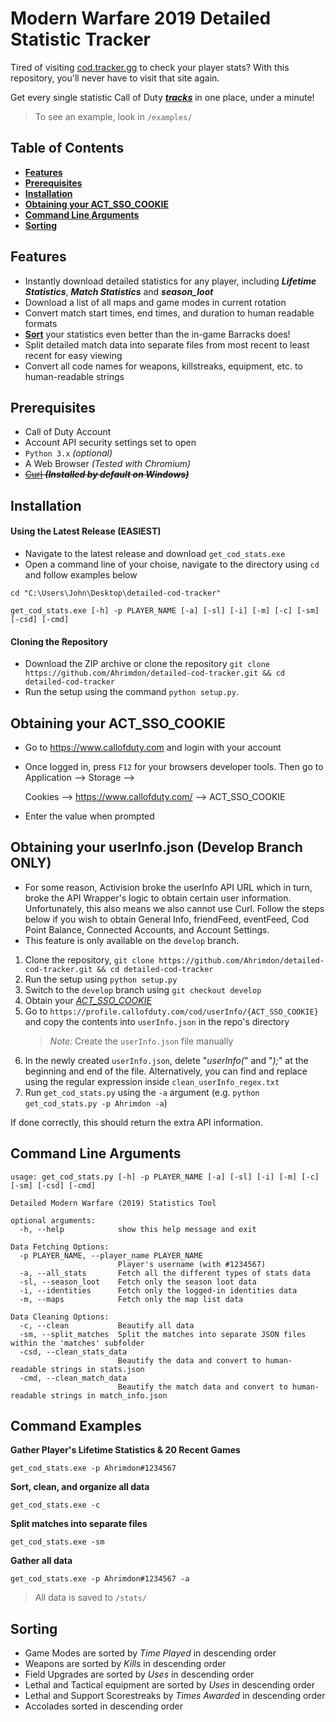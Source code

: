# Modern Warfare 2019 Detailed Statistic Tracker

Tired of visiting [cod.tracker.gg](https://cod.tracker.gg/modern-warfare) to check your player stats? With this repository, you'll never have to visit that site again.

Get every single statistic Call of Duty <u>***tracks***</u> in one place, under a minute!

> To see an example, look in `/examples/`

## Table of Contents
  - [**Features**](#features)
  - [**Prerequisites**](#prerequisites)
  - [**Installation**](#installation)
  - [**Obtaining your ACT\_SSO\_COOKIE**](#obtaining-your-act_sso_cookie)
  - [**Command Line Arguments**](#command-line-arguments)
  - [**Sorting**](#sorting)

## Features
- Instantly download detailed statistics for any player, including ***Lifetime Statistics***, ***Match Statistics*** and ***season_loot***
- Download a list of all maps and game modes in current rotation
- Convert match start times, end times, and duration to human readable formats
- [**Sort**](#sorting) your statistics even better than the in-game Barracks does!
- Split detailed match data into separate files from most recent to least recent for easy viewing
- Convert all code names for weapons, killstreaks, equipment, etc. to human-readable strings

## Prerequisites
- Call of Duty Account
- Account API security settings set to open
- `Python 3.x` *(optional)*
- A Web Browser *(Tested with Chromium)*
- ~~[Curl](https://curl.se/download.html) ***(Installed by default on Windows)***~~

## Installation
#### Using the Latest Release **(EASIEST)**
- Navigate to the latest release and download `get_cod_stats.exe`
- Open a command line of your choise, navigate to the directory using `cd` and follow examples below
```
cd "C:\Users\John\Desktop\detailed-cod-tracker"

get_cod_stats.exe [-h] -p PLAYER_NAME [-a] [-sl] [-i] [-m] [-c] [-sm] [-csd] [-cmd]
```

#### Cloning the Repository
- Download the ZIP archive or clone the repository `git clone https://github.com/Ahrimdon/detailed-cod-tracker.git && cd detailed-cod-tracker`
- Run the setup using the command `python setup.py`.

## Obtaining your ACT_SSO_COOKIE
- Go to https://www.callofduty.com and login with your account
- Once logged in, press `F12` for your browsers developer tools. Then go to Application --> Storage --> 
  
  Cookies --> https://www.callofduty.com/ --> ACT_SSO_COOKIE
- Enter the value when prompted

## Obtaining your userInfo.json (Develop Branch ONLY)
- For some reason, Activision broke the userInfo API URL which in turn, broke the API Wrapper's logic to obtain certain user information. Unfortunately, this also means we also cannot use Curl. Follow the steps below if you wish to obtain General Info, friendFeed, eventFeed, Cod Point Balance, Connected Accounts, and Account Settings.
- This feature is only available on the `develop` branch.

1. Clone the repository, `git clone https://github.com/Ahrimdon/detailed-cod-tracker.git && cd detailed-cod-tracker`
2. Run the setup using `python setup.py`
3. Switch to the `develop` branch using `git checkout develop`
4. Obtain your [*ACT_SSO_COOKIE*](#obtaining-your-act_sso_cookie)
5. Go to `https://profile.callofduty.com/cod/userInfo/{ACT_SSO_COOKIE}` and copy the contents into `userInfo.json` in the repo's directory
    > *Note:* Create the `userInfo.json` file manually
6. In the newly created `userInfo.json`, delete "*userInfo(*" and "*);*" at the beginning and end of the file. Alternatively, you can find and replace using the regular expression inside `clean_userInfo_regex.txt`
7. Run `get_cod_stats.py` using the `-a` argument (e.g. `python get_cod_stats.py -p Ahrimdon -a`)

If done correctly, this should return the extra API information.

## Command Line Arguments
```
usage: get_cod_stats.py [-h] -p PLAYER_NAME [-a] [-sl] [-i] [-m] [-c] [-sm] [-csd] [-cmd]

Detailed Modern Warfare (2019) Statistics Tool

optional arguments:
  -h, --help            show this help message and exit

Data Fetching Options:
  -p PLAYER_NAME, --player_name PLAYER_NAME
                        Player's username (with #1234567)
  -a, --all_stats       Fetch all the different types of stats data
  -sl, --season_loot    Fetch only the season loot data
  -i, --identities      Fetch only the logged-in identities data
  -m, --maps            Fetch only the map list data

Data Cleaning Options:
  -c, --clean           Beautify all data
  -sm, --split_matches  Split the matches into separate JSON files within the 'matches' subfolder
  -csd, --clean_stats_data
                        Beautify the data and convert to human-readable strings in stats.json
  -cmd, --clean_match_data
                        Beautify the match data and convert to human-readable strings in match_info.json
```

## Command Examples
**Gather Player's Lifetime Statistics & 20 Recent Games**
```
get_cod_stats.exe -p Ahrimdon#1234567
```

**Sort, clean, and organize all data**

```
get_cod_stats.exe -c
```

**Split matches into separate files**
```
get_cod_stats.exe -sm
```

**Gather all data**
```
get_cod_stats.exe -p Ahrimdon#1234567 -a
```

> All data is saved to `/stats/`

## Sorting
* Game Modes are sorted by *Time Played* in descending order
* Weapons are sorted by *Kills* in descending order
* Field Upgrades are sorted by *Uses* in descending order
* Lethal and Tactical equipment are sorted by *Uses* in descending order
* Lethal and Support Scorestreaks by *Times Awarded* in descending order
* Accolades sorted in descending order